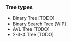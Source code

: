 ### Tree types
- Binary Tree [TODO]
- Binary Search Tree [WIP]
- AVL Tree [TODO]
- 2-3-4 Tree [TODO]